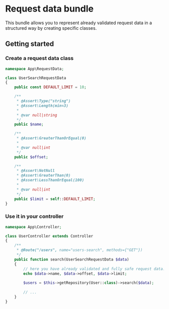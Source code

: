 # Request data bundle

This bundle allows you to represent already validated request data in a structured way by creating specific classes.


## Getting started

### Create a request data class
 
```php
namespace App\RequestData;

class UserSearchRequestData
{
    public const DEFAULT_LIMIT = 10;

    /**
     * @Assert\Type("string")
     * @Assert\Length(min=3)
     *
     * @var null|string
     */
    public $name;

    /**
     * @Assert\GreaterThanOrEqual(0)
     *
     * @var null|int
     */
    public $offset;

    /**
     * @Assert\NotNull
     * @Assert\GreaterThan(0)
     * @Assert\LessThanOrEqual(100)
     *
     * @var null|int
     */
    public $limit = self::DEFAULT_LIMIT;
}
```

### Use it in your controller

```php
namespace App\Controller;

class UserController extends Controller
{
    /**
     * @Route("/users", name="users-search", methods={"GET"})
     */
    public function search(UserSearchRequestData $data)
    {
        // here you have already validated and fully safe request data.
        echo $data->name, $data->offset, $data->limit;
        
        $users = $this->getRepository(User::class)->search($data);
        
        // ...
    }
}
```
